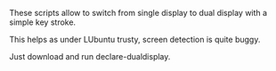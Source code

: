 These scripts allow to switch from single display to dual display with a simple key stroke.

This helps as under LUbuntu trusty, screen detection is quite buggy.

Just download and run declare-dualdisplay.
